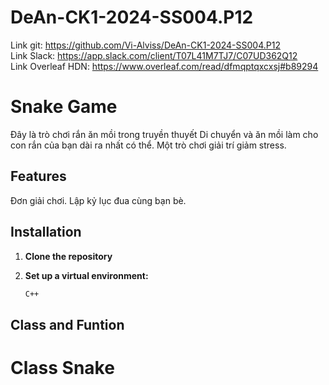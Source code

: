 # DeAn-CK1-2024-SS004.P12

Link git: https://github.com/Vi-Alviss/DeAn-CK1-2024-SS004.P12  
Link Slack: https://app.slack.com/client/T07L41M7TJ7/C07UD362Q12  
Link Overleaf HDN: https://www.overleaf.com/read/dfmqptqxcxsj#b89294

# Snake Game
Đây là trò chơi rắn ăn mồi trong truyền thuyết
Di chuyển và ăn mồi làm cho con rắn của bạn dài ra nhất có thể.
Một trò chơi giải trí giảm stress.

## Features
Đơn giải chơi.
Lập kỷ lục đua cùng bạn bè.

## Installation

1. **Clone the repository**

2. **Set up a virtual environment:**
   ```sh
   C++
   ```
## Class and Funtion

# Class Snake
